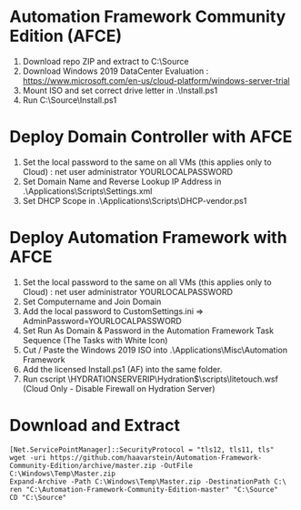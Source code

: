 # Automation Framework Community Edition (AFCE)

1. Download repo ZIP and extract to C:\Source
2. Download Windows 2019 DataCenter Evaluation : https://www.microsoft.com/en-us/cloud-platform/windows-server-trial
3. Mount ISO and set correct drive letter in .\Install.ps1
4. Run C:\Source\Install.ps1

# Deploy Domain Controller with AFCE

1. Set the local password to the same on all VMs (this applies only to Cloud) : net user administrator YOURLOCALPASSWORD
2. Set Domain Name and Reverse Lookup IP Address in .\Applications\Scripts\Settings.xml
3. Set DHCP Scope in .\Applications\Scripts\DHCP-vendor.ps1

# Deploy Automation Framework with AFCE

1. Set the local password to the same on all VMs (this applies only to Cloud) : net user administrator YOURLOCALPASSWORD
2. Set Computername and Join Domain
2. Add the local password to CustomSettings.ini => AdminPassword=YOURLOCALPASSWORD
3. Set Run As Domain & Password in the Automation Framework Task Sequence (The Tasks with White Icon)
4. Cut / Paste the Windows 2019 ISO into .\Applications\Misc\Automation Framework
5. Add the licensed Install.ps1 (AF) into the same folder.
6. Run cscript \\HYDRATIONSERVERIP\Hydration$\scripts\litetouch.wsf (Cloud Only - Disable Firewall on Hydration Server)

# Download and Extract
```
[Net.ServicePointManager]::SecurityProtocol = "tls12, tls11, tls"
wget -uri https://github.com/haavarstein/Automation-Framework-Community-Edition/archive/master.zip -OutFile C:\Windows\Temp\Master.zip
Expand-Archive -Path C:\Windows\Temp\Master.zip -DestinationPath C:\
ren "C:\Automation-Framework-Community-Edition-master" "C:\Source"
CD "C:\Source"

```

